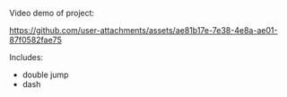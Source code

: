 Video demo of project:


https://github.com/user-attachments/assets/ae81b17e-7e38-4e8a-ae01-87f0582fae75

Includes:
- double jump
- dash

